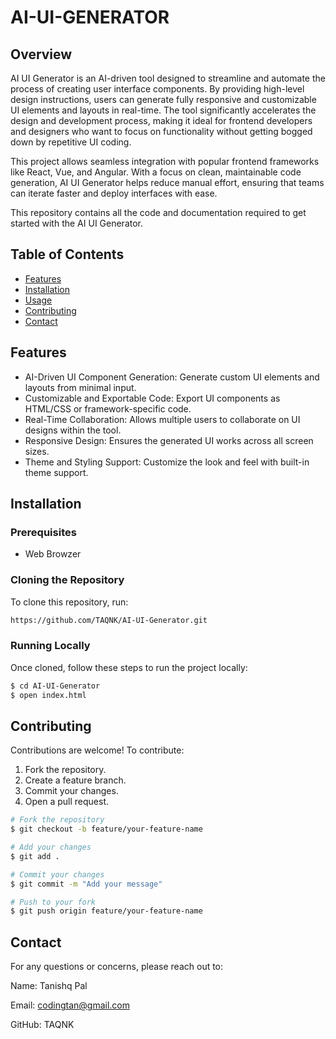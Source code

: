 # **AI-UI-GENERATOR**
## Overview

AI UI Generator is an AI-driven tool designed to streamline and automate the process of creating user interface components. By providing high-level design instructions, users can generate fully responsive and customizable UI elements and layouts in real-time. The tool significantly accelerates the design and development process, making it ideal for frontend developers and designers who want to focus on functionality without getting bogged down by repetitive UI coding.

This project allows seamless integration with popular frontend frameworks like React, Vue, and Angular. With a focus on clean, maintainable code generation, AI UI Generator helps reduce manual effort, ensuring that teams can iterate faster and deploy interfaces with ease.

This repository contains all the code and documentation required to get started with the AI UI Generator.

## Table of Contents
- [Features](#features)
- [Installation](#installation)
- [Usage](#usage)
- [Contributing](#contributing)
- [Contact](#contact)

## Features
- AI-Driven UI Component Generation: Generate custom UI elements and layouts from minimal input.
- Customizable and Exportable Code: Export UI components as HTML/CSS or framework-specific code.
- Real-Time Collaboration: Allows multiple users to collaborate on UI designs within the tool.
- Responsive Design: Ensures the generated UI works across all screen sizes.
- Theme and Styling Support: Customize the look and feel with built-in theme support.

## Installation

### Prerequisites
- Web Browzer

### Cloning the Repository
To clone this repository, run:
```bash
https://github.com/TAQNK/AI-UI-Generator.git
```

### Running Locally
Once cloned, follow these steps to run the project locally:
```bash
$ cd AI-UI-Generator
$ open index.html
```

## Contributing
Contributions are welcome! To contribute:

1. Fork the repository. 
2. Create a feature branch. 
3. Commit your changes. 
4. Open a pull request.

```bash
# Fork the repository
$ git checkout -b feature/your-feature-name

# Add your changes
$ git add .

# Commit your changes
$ git commit -m "Add your message"

# Push to your fork
$ git push origin feature/your-feature-name
```

## Contact
For any questions or concerns, please reach out to:

Name: Tanishq Pal

Email: codingtan@gmail.com

GitHub: TAQNK
